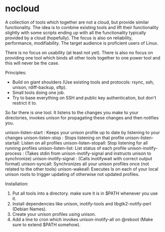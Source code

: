 nocloud
=======

A collection of tools which together are not a cloud, but provide similar functionality.
The idea is to combine existing tools and lift their functionality slightly
with some scripts ending up with all the functionality typically provided by a cloud (hopefully).
The focus is also on reliability, performance, modifiability.
The target audience is proficient users of Linux.

There is no focus on usability (at least not yet).
There is also no focus on providing one tool which binds all other tools together to one power tool and this will never be the case.

Principles:
- Build on giant shoulders (Use existing tools and protocols: rsync, ssh, unison, rdiff-backup, sftp).
- Small tools doing one job.
- Try to base everything on SSH and public key authentication, but don't restrict it to.

So far there is one tool. It listens to the changes you make to your directories, invokes unison for propagating these changes and then notifies you.

unison-listen-start <profilename>: Keeps your unison profile up to date by listening to your changes
unison-listen-stop <profilename>: Stops listening on that profile
unison-listen-startall: Listen on all profiles
unison-listen-stopall: Stop listening for all running profiles
unison-listen-list: List status of each profile
unison-inotify-process <profilename>: (Takes stdin from unison-inotify-signal and instructs unison to synchronize)
unison-inotify-signal <directory> <lockfile>: (Calls inotifywait with correct output format)
unison-syncall: Synchronizes all your unison profiles once (not related to the other tools)
unison-wakeall: Executes ls on each of your local unison roots to trigger updating of otherwise not updated profiles.

Installation:
1. Put all tools into a directory. make sure it is in $PATH whenever you use it.
2. Install dependencies like unison, inotify-tools and libgtk2-notify-perl (Debian Names).
3. Create your unison profiles using unison.
4. Add a line to cron which invokes unison-inotify-all on @reboot (Make sure to extend $PATH somehow).

